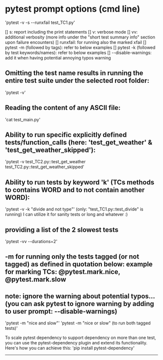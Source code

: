 # pytest prompt options (cmd line)


'pytest -v -s --runxfail test_TC1.py'

[] s: report including the print statements
[] v: verbose mode
[] vv: additional verbosity (more info under the "short test summary info" section upon failure encounters)
[] runxfail: for running also the marked xfail
[] pytest -m (followed by tags): refer to below examples
[] pytest -k (followed by test keywords/names): refer to below examples
[] --disable-warnings: add it when having potential annoying typos warning 


## Omitting the test name results in running the entire test suite under the selected root folder:
'pytest -v'


## Reading the content of any ASCII file:
'cat test_main.py'


## Ability to run specific explicitly defined tests/function_calls (here: 'test_get_weather' & 'test_get_weather_skipped'):
'pytest -v test_TC2.py::test_get_weather test_TC2.py::test_get_weather_skipped'



## Ability to run tests by keyword 'k' (TCs methods to contains WORD and to not contain another WORD):
'pytest -v  -k "divide and not type"'
(only: "test_TC1.py::test_divide" is running)
I can utilize it for sanity tests or long and whatever :)


## providing a list of the 2 slowest tests
'pytest -vv --durations=2'


## -m for running only the tests tagged (or not tagged) as defined in quotation below: example for marking TCs: @pytest.mark.nice, @pytest.mark.slow
## note: ignore the warning about potential typos... (you can ask pytest to ignore warning by adding to user prompt: --disable-warnings)
'pytest -m "nice and slow"'
'pytest -m "nice or slow" (to run both tagged tests)'


To scale pytest dependency to support dependency on more than one test, you can use the pytest-dependency plugin and extend its functionality. Here's how you can achieve this:
'pip install pytest-dependency'


-----------------


